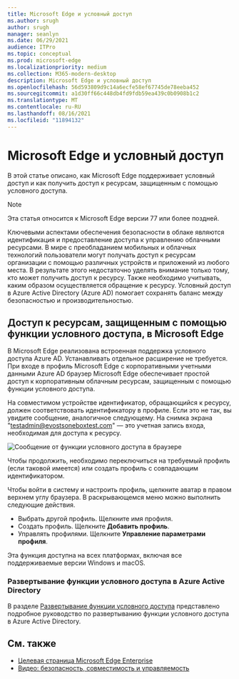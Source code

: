 ```yaml
---
title: Microsoft Edge и условный доступ
ms.author: srugh
author: srugh
manager: seanlyn
ms.date: 06/29/2021
audience: ITPro
ms.topic: conceptual
ms.prod: microsoft-edge
ms.localizationpriority: medium
ms.collection: M365-modern-desktop
description: Microsoft Edge и условный доступ
ms.openlocfilehash: 56d593809d9c14a6ecfe58ef67745de78eeba452
ms.sourcegitcommit: a1d30ff66c448db4fd9fdb59ea439c0b0908b1c2
ms.translationtype: MT
ms.contentlocale: ru-RU
ms.lasthandoff: 08/16/2021
ms.locfileid: "11894132"
---
```

# <a name="microsoft-edge-and-conditional-access"></a>Microsoft Edge и условный доступ
  
В этой статье описано, как Microsoft Edge поддерживает условный доступ и как получить доступ к ресурсам, защищенным с помощью условного доступа.

> [!NOTE]
> Эта статья относится к Microsoft Edge версии 77 или более поздней.

Ключевыми аспектами обеспечения безопасности в облаке являются идентификация и предоставление доступа к управлению облачными ресурсами. В мире с преобладанием мобильных и облачных технологий пользователи могут получать доступ к ресурсам организации с помощью различных устройств и приложений из любого места. В результате этого недостаточно уделять внимание только тому, кто может получить доступ к ресурсу. Также необходимо учитывать, каким образом осуществляется обращение к ресурсу. Условный доступ в Azure Active Directory (Azure AD) помогает сохранять баланс между безопасностью и производительностью.

## <a name="accessing-conditional-access-protected-resources-in-microsoft-edge"></a>Доступ к ресурсам, защищенным с помощью функции условного доступа, в Microsoft Edge

В Microsoft Edge реализована встроенная поддержка условного доступа Azure AD. Устанавливать отдельное расширение не требуется. При входе в профиль Microsoft Edge с корпоративными учетными данными Azure AD браузер Microsoft Edge обеспечивает простой доступ к корпоративным облачным ресурсам, защищенным с помощью функции условного доступа.

На совместимом устройстве идентификатор, обращающийся к ресурсу, должен соответствовать идентификатору в профиле.  Если это не так, вы увидите сообщение, аналогичное следующему. На снимка экрана "testadmin@evostsoneboxtest.com" — это учетная запись входа, необходимая для доступа к ресурсу.

![Сообщение от функции условного доступа в браузере](./media/edge-security/microsoft-edge-security-conditional-access.png)

Чтобы продолжить, необходимо переключиться на требуемый профиль (если таковой имеется) или создать профиль с совпадающим идентификатором.

Чтобы войти в систему и настроить профиль, щелкните аватар в правом верхнем углу браузера. В раскрывающемся меню можно выполнить следующие действия.

- Выбрать другой профиль. Щелкните имя профиля.
- Создать профиль. Щелкните **Добавить профиль**.
- Управлять профилями. Щелкните **Управление параметрами профиля**.

Эта функция доступна на всех платформах, включая все поддерживаемые версии Windows и macOS.

### <a name="how-to-deploy-conditional-access-in-azure-active-directory"></a>Развертывание функции условного доступа в Azure Active Directory

В разделе [Развертывание функции условного доступа](/azure/active-directory/conditional-access/plan-conditional-access) представлено подробное руководство по развертыванию функции условного доступа в Azure Active Directory.

## <a name="see-also"></a>См. также

- [Целевая страница Microsoft Edge Enterprise](https://aka.ms/EdgeEnterprise)
- [Видео: безопасность, совместимость и управляемость](/deployedge/microsoft-edge-video-security-compatibility-manageability)